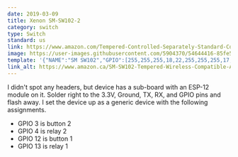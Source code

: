 ```yaml
---
date: 2019-03-09
title: Xenon SM-SW102-2
category: switch
type: Switch
standard: us
link: https://www.amazon.com/Tempered-Controlled-Separately-Standard-Compatible/dp/B0719Q5G5B
image: https://user-images.githubusercontent.com/5904370/54644416-85fe5480-4a99-11e9-8f0a-ece4a8640e45.png
template: '{"NAME":"SM SW102","GPIO":[255,255,255,18,22,255,255,255,17,21,255,255,255],"FLAG":0,"BASE":18}' 
link_alt: https://www.amazon.ca/SM-SW102-Tempered-Wireless-Compatible-Assistant/dp/B07KFVYMPT
---
```

I didn't spot any headers, but device has a sub-board with an ESP-12 module on it. Solder right to the 3.3V, Ground, TX, RX, and GPIO pins and flash away. I set the device up as a generic device with the following assignments. 

* GPIO 3 is button 2
* GPIO 4 is relay 2
* GPIO 12 is button 1 
* GPIO 13 is relay 1
